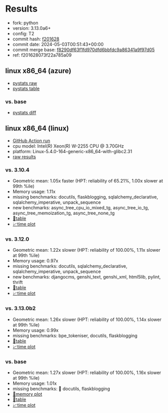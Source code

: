 # Results

- fork: python
- version: 3.13.0a6+
- config: T2
- commit hash: [f201628](https://github.com/python/cpython/commit/f201628)
- commit date: 2024-05-03T00:51:43+00:00
- commit merge base: [f8290df63f1fd970dfd6bbfdc9a86341a9f97d05](https://github.com/python/cpython/commit/f8290df63f1fd970dfd6bbfdc9a86341a9f97d05)
- ref: f201628073f22a785a09

## linux x86_64 (azure)

- [pystats raw](bm-20240503-azure-x86_64-python-f201628073f22a785a09-3.13.0a6%2B-f201628-pystats.json)
- [pystats table](bm-20240503-azure-x86_64-python-f201628073f22a785a09-3.13.0a6%2B-f201628-pystats.md)

### vs. base

- [pystats diff](bm-20240503-azure-x86_64-python-f201628073f22a785a09-3.13.0a6%2B-f201628-pystats-vs-base.md)

## linux x86_64 (linux)

- [GitHub Action run](https://github.com/faster-cpython/benchmarking/actions/runs/8937798727)
- cpu model: Intel(R) Xeon(R) W-2255 CPU @ 3.70GHz
- platform: Linux-5.4.0-164-generic-x86_64-with-glibc2.31
- [raw results](bm-20240503-linux-x86_64-python-f201628073f22a785a09-3.13.0a6%2B-f201628.json)

### vs. 3.10.4

- Geometric mean: 1.05x faster (HPT: reliability of 65.21%, 1.00x slower at 99th %ile)
- Memory usage: 1.11x
- missing benchmarks: docutils, flaskblogging, sqlalchemy_declarative, sqlalchemy_imperative, unpack_sequence
- new benchmarks: async_tree_cpu_io_mixed_tg, async_tree_io_tg, async_tree_memoization_tg, async_tree_none_tg
- [📄table](bm-20240503-linux-x86_64-python-f201628073f22a785a09-3.13.0a6%2B-f201628-vs-3.10.4.md)
- [📈time plot](bm-20240503-linux-x86_64-python-f201628073f22a785a09-3.13.0a6%2B-f201628-vs-3.10.4.svg)

### vs. 3.12.0

- Geometric mean: 1.22x slower (HPT: reliability of 100.00%, 1.11x slower at 99th %ile)
- Memory usage: 0.97x
- missing benchmarks: docutils, sqlalchemy_declarative, sqlalchemy_imperative, unpack_sequence
- new benchmarks: djangocms, genshi_text, genshi_xml, html5lib, pylint, thrift
- [📄table](bm-20240503-linux-x86_64-python-f201628073f22a785a09-3.13.0a6%2B-f201628-vs-3.12.0.md)
- [📈time plot](bm-20240503-linux-x86_64-python-f201628073f22a785a09-3.13.0a6%2B-f201628-vs-3.12.0.svg)

### vs. 3.13.0b2

- Geometric mean: 1.26x slower (HPT: reliability of 100.00%, 1.14x slower at 99th %ile)
- Memory usage: 0.99x
- missing benchmarks: bpe_tokeniser, docutils, flaskblogging
- [📄table](bm-20240503-linux-x86_64-python-f201628073f22a785a09-3.13.0a6%2B-f201628-vs-3.13.0b2.md)
- [📈time plot](bm-20240503-linux-x86_64-python-f201628073f22a785a09-3.13.0a6%2B-f201628-vs-3.13.0b2.svg)

### vs. base

- Geometric mean: 1.27x slower (HPT: reliability of 100.00%, 1.16x slower at 99th %ile)
- Memory usage: 1.01x
- missing benchmarks: 🔴 docutils, flaskblogging
- [🧠memory plot](bm-20240503-linux-x86_64-python-f201628073f22a785a09-3.13.0a6%2B-f201628-vs-base-mem.svg)
- [📄table](bm-20240503-linux-x86_64-python-f201628073f22a785a09-3.13.0a6%2B-f201628-vs-base.md)
- [📈time plot](bm-20240503-linux-x86_64-python-f201628073f22a785a09-3.13.0a6%2B-f201628-vs-base.svg)

